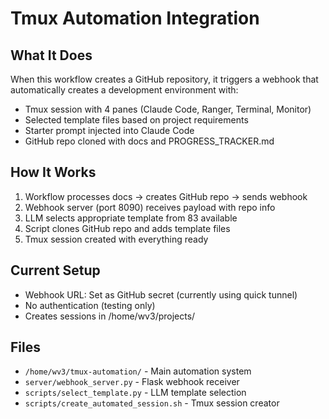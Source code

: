 # Tmux Automation Integration

## What It Does
When this workflow creates a GitHub repository, it triggers a webhook that automatically creates a development environment with:
- Tmux session with 4 panes (Claude Code, Ranger, Terminal, Monitor)
- Selected template files based on project requirements
- Starter prompt injected into Claude Code
- GitHub repo cloned with docs and PROGRESS_TRACKER.md

## How It Works
1. Workflow processes docs → creates GitHub repo → sends webhook
2. Webhook server (port 8090) receives payload with repo info
3. LLM selects appropriate template from 83 available
4. Script clones GitHub repo and adds template files
5. Tmux session created with everything ready

## Current Setup
- Webhook URL: Set as GitHub secret (currently using quick tunnel)
- No authentication (testing only)
- Creates sessions in /home/wv3/projects/

## Files
- `/home/wv3/tmux-automation/` - Main automation system
- `server/webhook_server.py` - Flask webhook receiver
- `scripts/select_template.py` - LLM template selection
- `scripts/create_automated_session.sh` - Tmux session creator